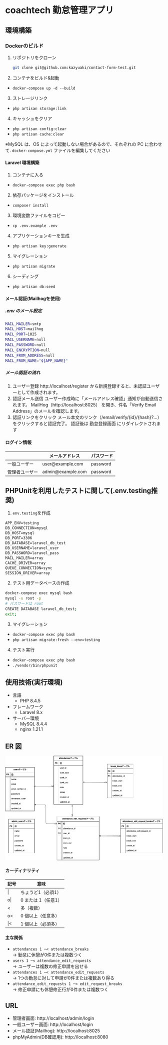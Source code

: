 # coachtech 勤怠管理アプリ

## 環境構築

### Dockerのビルド
1. リポジトリをクローン  
   ```bash
   git clone git@github.com:kazyuaki/contact-form-test.git
   ```
2. コンテナをビルド&起動
  - `docker-compose up -d --build`

3. ストレージリンク 
  - `php artisan storage:link`

4. キャッシュをクリア
  - `php artisan config:clear`
  - `php artisan cache:clear`
        
  ※MySQL は、OS によって起動しない場合があるので、それぞれの PC に合わせて.  `docker-compose.yml` ファイルを編集してください

#### Laravel 環境構築
1. コンテナに入る
  - `docker-compose exec php bash`

2. 依存パッケージをインストール
  - `composer install`

3. 環境変数ファイルをコピー
  - `cp .env.example .env` 

4. アプリケーションキーを生成
  - `php artisan key:generate`

5. マイグレーション
  - `php artisan migrate`

6. シーディング
  - `php artisan db:seed`

#### メール認証(Mailhogを使用)

##### .env のメール設定
  ```bash
  MAIL_MAILER=smtp
  MAIL_HOST=mailhog
  MAIL_PORT=1025
  MAIL_USERNAME=null
  MAIL_PASSWORD=null
  MAIL_ENCRYPTION=null
  MAIL_FROM_ADDRESS=null
  MAIL_FROM_NAME="${APP_NAME}"
  ```

##### メール認証の流れ
1.	ユーザー登録
http://localhost/register から新規登録すると、未認証ユーザーとして作成されます。
2.	認証メール送信
ユーザー作成時に「メールアドレス確認」通知が自動送信されます。
MailHog（http://localhost:8025）
を開き、件名「Verify Email Address」のメールを確認します。
3.	認証リンクをクリック
メール本文のリンク（/email/verify/{id}/{hash}?...）をクリックすると認証完了。
認証後は 勤怠登録画面 にリダイレクトされます


#### ログイン情報

||メールアドレス|パスワード|
| --- | --- | --- |
|一般ユーザー| user&#8203;@example.com |password|
|管理者ユーザー| admin&#8203;@example.com|password|


## PHPUnitを利用したテストに関して(.env.testing推奨)
1. `env.testing`を作成
  ```env
  APP_ENV=testing
  DB_CONNECTION=mysql
  DB_HOST=mysql
  DB_PORT=3306
  DB_DATABASE=laravel_db_test
  DB_USERNAME=laravel_user
  DB_PASSWORD=laravel_pass
  MAIL_MAILER=array
  CACHE_DRIVER=array
  QUEUE_CONNECTION=sync
  SESSION_DRIVER=array
  ```

2. テスト用データベースの作成
  ```bash
  docker-compose exec mysql bash
  mysql -u root -p
  # パスワードは root
  CREATE DATABASE laravel_db_test;
  exit;
  ```

3. マイグレーション
- `docker-compose exec php bash`
- `php artisan migrate:fresh --env=testing`

4. テスト実行
- `docker-compose exec php bash`
- `./vendor/bin/phpunit`


## 使用技術(実行環境)
- 言語
  - PHP 8.4.5
- フレームワーク
  - Laravel 8.x
- サーバー環境
  - MySQL 8.4.4
  - nginx 1.21.1

## ER 図
![ER図](Mock-caseER.drawio.png)

#### カーディナリティ
| 記号       | 意味                |
| ---------- | ------------------- |
| &#124;     | ちょうど1（必須1）  |
| o&#124;    | 0 または 1（任意1） |
| &lt;       | 多（複数）          |
| o&lt;      | 0 個以上（任意多）  |
| &#124;&lt; | 1 個以上（必須多）  |

#### 主な関係

- `attendances 1 ─< attendance_breaks`  
  → 勤怠に休憩が0件または複数つく
- `users 1 ─< attendance_edit_requests`  
  → ユーザーは複数の修正申請を出せる
- `attendances 1 ─< attendance_edit_requests`  
  → 1つの勤怠に対して申請が0件または複数あり得る
- `attendance_edit_requests 1 ─< edit_request_breaks`  
  → 修正申請にも休憩修正行が0件または複数つく


## URL
- 管理者画面: http://localhost/admin/login
- 一般ユーザー画面: http://localhost/login 
- メール認証(Mailhog): http://localhost:8025
- phpMyAdmin(DB確認用): http://localhost:8080
